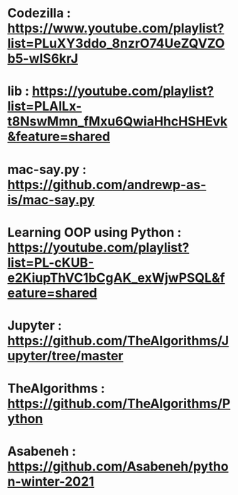 
# Codezilla  : https://www.youtube.com/playlist?list=PLuXY3ddo_8nzrO74UeZQVZOb5-wIS6krJ
# lib : https://youtube.com/playlist?list=PLAlLx-t8NswMmn_fMxu6QwiaHhcHSHEvk&feature=shared
# mac-say.py : https://github.com/andrewp-as-is/mac-say.py
# Learning OOP using Python : https://youtube.com/playlist?list=PL-cKUB-e2KiupThVC1bCgAK_exWjwPSQL&feature=shared
# Jupyter : https://github.com/TheAlgorithms/Jupyter/tree/master
# TheAlgorithms : https://github.com/TheAlgorithms/Python
# Asabeneh : https://github.com/Asabeneh/python-winter-2021
